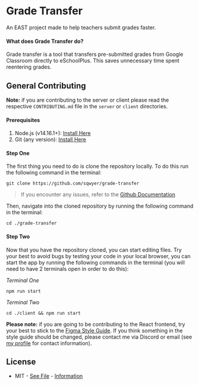 # Grade Transfer
An EAST project made to help teachers submit grades faster.

#### What does Grade Transfer do?
Grade transfer is a tool that transfers pre-submitted grades from Google Classroom directly to eSchoolPlus. This saves unnecessary time spent reentering grades.

## General Contributing
**Note:** if you are contributing to the server or client please read the respective `CONTRIBUTING.md` file in the `server` or `client` directories.

#### Prerequisites
1. Node.js (v14.16.1+): [Install Here](https://nodejs.org/en/)
2. Git (any version): [Install Here](https://git-scm.com/book/en/v2/Getting-Started-Installing-Git)

#### Step One
The first thing you need to do is clone the repository locally. To do this run the following command in the terminal:
```
git clone https://github.com/sqwyer/grade-transfer
```
> If you encounter any issues, refer to the [Github Documentation](https://docs.github.com/en/github/creating-cloning-and-archiving-repositories/cloning-a-repository-from-github/cloning-a-repository)

Then, navigate into the cloned repository by running the following command in the terminal:
```
cd ./grade-transfer
```

#### Step Two
Now that you have the repository cloned, you can start editing files. Try your best to avoid bugs by testing your code in your local browser, you can start the app by running the following commands in the terminal (you will need to have 2 terminals open in order to do this):

*Terminal One*
```
npm run start
```
*Terminal Two*
```
cd ./client && npm run start
```

**Please note:** if you are going to be contributing to the React frontend, try your best to stick to the [Figma Style Guide](https://www.figma.com/file/wQrzua8DkQuiAlVTA7FR9r/Grade-Transfer-React?node-id=0%3A1). If you think something in the style guide should be changed, please contact me via Discord or email (see [my profile](https://github.com/sqwyer) for contact information).

## License
- MIT - [See File](https://github.com/sqwyer/grade-transfer/blob/react/LICENSE.md) - [Information](https://opensource.org/licenses/MIT)